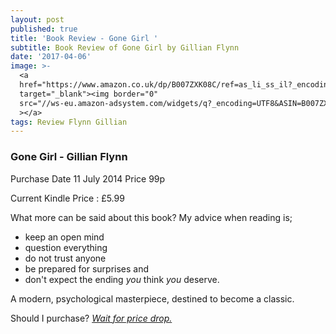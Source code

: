 ```yaml
---
layout: post
published: true
title: 'Book Review - Gone Girl '
subtitle: Book Review of Gone Girl by Gillian Flynn
date: '2017-04-06'
image: >-
  <a
  href="https://www.amazon.co.uk/dp/B007ZXK08C/ref=as_li_ss_il?_encoding=UTF8&btkr=1&linkCode=li2&tag=jodenopublis-21&linkId=99104dec81da5c587fea3bf104e2f29b"
  target="_blank"><img border="0"
  src="//ws-eu.amazon-adsystem.com/widgets/q?_encoding=UTF8&ASIN=B007ZXK08C&Format=_SL160_&ID=AsinImage&MarketPlace=GB&ServiceVersion=20070822&WS=1&tag=jodenopublis-21"
  ></a>
tags: Review Flynn Gillian
---
```

### Gone Girl - Gillian Flynn

Purchase Date 11 July 2014 Price 99p

Current Kindle Price : £5.99

What more can be said about this book?  My advice when reading is;
* keep an open mind
* question everything
* do not trust anyone
* be prepared for surprises and 
* don't expect the ending *you* think *you* deserve.

A modern, psychological masterpiece, destined to become a classic.

Should I purchase? *[Wait for price drop.](https://www.ereaderiq.com/)* 

